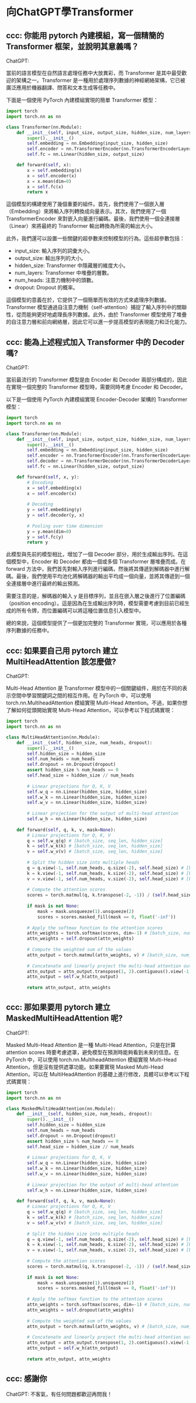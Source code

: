 # 向ChatGPT學Transformer

## ccc: 你能用 pytorch 內建模組，寫一個精簡的 Transformer 框架，並說明其意義嗎？

ChatGPT:

當前的語言模型在自然語言處理任務中大放異彩，而 Transformer 是其中最受歡迎的架構之一。Transformer 是一種用於處理序列數據的神經網絡架構，它已被廣泛應用於機器翻譯、問答和文本生成等任務中。

下面是一個使用 PyTorch 內建模組實現的簡單 Transformer 模型：

```py
import torch
import torch.nn as nn

class Transformer(nn.Module):
    def __init__(self, input_size, output_size, hidden_size, num_layers, num_heads, dropout):
        super().__init__()
        self.embedding = nn.Embedding(input_size, hidden_size)
        self.encoder = nn.TransformerEncoder(nn.TransformerEncoderLayer(hidden_size, num_heads, hidden_size, dropout), num_layers)
        self.fc = nn.Linear(hidden_size, output_size)

    def forward(self, x):
        x = self.embedding(x)
        x = self.encoder(x)
        x = x.mean(dim=0)
        x = self.fc(x)
        return x

```

這個模型的構建使用了幾個重要的組件。首先，我們使用了一個嵌入層（Embedding）來將輸入序列轉換成向量表示。其次，我們使用了一個 TransformerEncoder 來對嵌入向量進行編碼。最後，我們使用一個全連接層（Linear）來將最終的 Transformer 輸出轉換為所需的輸出大小。

此外，我們還可以設置一些關鍵的超參數來控制模型的行為。這些超參數包括：

* input_size: 輸入序列的詞彙大小。
* output_size: 輸出序列的大小。
* hidden_size: Transformer 中隱藏層的維度大小。
* num_layers: Transformer 中堆疊的層數。
* num_heads: 注意力機制中的頭數。
* dropout: Dropout 的概率。

這個模型的意義在於，它提供了一個簡單而有效的方式來處理序列數據。Transformer 模型通過自注意力機制（self-attention）捕捉了輸入序列中的關聯性，從而能夠更好地處理長序列數據。此外，由於 Transformer 模型使用了堆疊的自注意力層和前向網絡層，因此它可以進一步提高模型的表現能力和泛化能力。

## ccc: 能為上述程式加入 Transformer 中的 Decoder 嗎?

ChatGPT:

當前最流行的 Transformer 模型是由 Encoder 和 Decoder 兩部分構成的，因此在實現一個完整的 Transformer 模型時，需要同時考慮 Encoder 和 Decoder。

以下是一個使用 PyTorch 內建模組實現 Encoder-Decoder 架構的 Transformer 模型：

```py
import torch
import torch.nn as nn

class Transformer(nn.Module):
    def __init__(self, input_size, output_size, hidden_size, num_layers, num_heads, dropout):
        super().__init__()
        self.embedding = nn.Embedding(input_size, hidden_size)
        self.encoder = nn.TransformerEncoder(nn.TransformerEncoderLayer(hidden_size, num_heads, hidden_size, dropout), num_layers)
        self.decoder = nn.TransformerDecoder(nn.TransformerDecoderLayer(hidden_size, num_heads, hidden_size, dropout), num_layers)
        self.fc = nn.Linear(hidden_size, output_size)

    def forward(self, x, y):
        # Encoding
        x = self.embedding(x)
        x = self.encoder(x)
        
        # Decoding
        y = self.embedding(y)
        y = self.decoder(y, x)
        
        # Pooling over time dimension
        y = y.mean(dim=0)
        y = self.fc(y)
        return y

```

此模型與先前的模型相比，增加了一個 Decoder 部分，用於生成輸出序列。在這個模型中，Encoder 和 Decoder 都由一個或多個 Transformer 層堆疊而成。在 forward 方法中，我們首先對輸入序列進行編碼，然後將其傳遞到解碼器中進行解碼。最後，我們使用平均池化將解碼器的輸出平均成一個向量，並將其傳遞到一個全連接層中進行最終的輸出預測。

需要注意的是，解碼器的輸入 y 是目標序列，並且在嵌入層之後進行了位置編碼（position encoding）。這是因為在生成輸出序列時，模型需要考慮到目前已經生成的所有令牌，而位置編碼可以將這種位置信息引入模型中。

總的來說，這個模型提供了一個更加完整的 Transformer 實現，可以應用於各種序列數據的任務中。

## ccc: 如果要自己用 pytorch 建立 MultiHeadAttention 該怎麼做?

ChatGPT:

Multi-Head Attention 是 Transformer 模型中的一個關鍵組件，用於在不同的表示空間中學習關鍵詞之間的相互作用。在 PyTorch 中，可以使用 torch.nn.MultiheadAttention 模組實現 Multi-Head Attention。不過，如果你想了解如何從頭開始實現 Multi-Head Attention，可以參考以下程式碼實現：

```py
import torch
import torch.nn as nn

class MultiHeadAttention(nn.Module):
    def __init__(self, hidden_size, num_heads, dropout):
        super().__init__()
        self.hidden_size = hidden_size
        self.num_heads = num_heads
        self.dropout = nn.Dropout(dropout)
        assert hidden_size % num_heads == 0
        self.head_size = hidden_size // num_heads
        
        # Linear projections for Q, K, V
        self.w_q = nn.Linear(hidden_size, hidden_size)
        self.w_k = nn.Linear(hidden_size, hidden_size)
        self.w_v = nn.Linear(hidden_size, hidden_size)
        
        # Linear projection for the output of multi-head attention
        self.w_h = nn.Linear(hidden_size, hidden_size)
        
    def forward(self, q, k, v, mask=None):
        # Linear projections for Q, K, V
        q = self.w_q(q) # [batch_size, seq_len, hidden_size]
        k = self.w_k(k) # [batch_size, seq_len, hidden_size]
        v = self.w_v(v) # [batch_size, seq_len, hidden_size]
        
        # Split the hidden size into multiple heads
        q = q.view(-1, self.num_heads, q.size(-2), self.head_size) # [batch_size, num_heads, seq_len, head_size]
        k = k.view(-1, self.num_heads, k.size(-2), self.head_size) # [batch_size, num_heads, seq_len, head_size]
        v = v.view(-1, self.num_heads, v.size(-2), self.head_size) # [batch_size, num_heads, seq_len, head_size]
        
        # Compute the attention scores
        scores = torch.matmul(q, k.transpose(-2, -1)) / (self.head_size ** 0.5) # [batch_size, num_heads, seq_len, seq_len]
        
        if mask is not None:
            mask = mask.unsqueeze(1).unsqueeze(2)
            scores = scores.masked_fill(mask == 0, float('-inf'))
        
        # Apply the softmax function to the attention scores
        attn_weights = torch.softmax(scores, dim=-1) # [batch_size, num_heads, seq_len, seq_len]
        attn_weights = self.dropout(attn_weights)
        
        # Compute the weighted sum of the values
        attn_output = torch.matmul(attn_weights, v) # [batch_size, num_heads, seq_len, head_size]
        
        # Concatenate and linearly project the multi-head attention outputs
        attn_output = attn_output.transpose(1, 2).contiguous().view(-1, q.size(-2), self.hidden_size) # [batch_size, seq_len, hidden_size]
        attn_output = self.w_h(attn_output)
        
        return attn_output, attn_weights

```

## ccc: 那如果要用 pytorch 建立 MaskedMultiHeadAttention 呢?

ChatGPT:

Masked Multi-Head Attention 是一種 Multi-Head Attention，只是在計算 attention scores 時要考慮遮罩，避免模型在預測時能夠看到未來的信息。在 PyTorch 中，可以使用 torch.nn.MultiheadAttention 模組實現 Multi-Head Attention，但是沒有提供遮罩功能。如果要實現 Masked Multi-Head Attention，可以在 MultiHeadAttention 的基礎上進行修改，具體可以參考以下程式碼實現：

```py
import torch
import torch.nn as nn

class MaskedMultiHeadAttention(nn.Module):
    def __init__(self, hidden_size, num_heads, dropout):
        super().__init__()
        self.hidden_size = hidden_size
        self.num_heads = num_heads
        self.dropout = nn.Dropout(dropout)
        assert hidden_size % num_heads == 0
        self.head_size = hidden_size // num_heads
        
        # Linear projections for Q, K, V
        self.w_q = nn.Linear(hidden_size, hidden_size)
        self.w_k = nn.Linear(hidden_size, hidden_size)
        self.w_v = nn.Linear(hidden_size, hidden_size)
        
        # Linear projection for the output of multi-head attention
        self.w_h = nn.Linear(hidden_size, hidden_size)
        
    def forward(self, q, k, v, mask=None):
        # Linear projections for Q, K, V
        q = self.w_q(q) # [batch_size, seq_len, hidden_size]
        k = self.w_k(k) # [batch_size, seq_len, hidden_size]
        v = self.w_v(v) # [batch_size, seq_len, hidden_size]
        
        # Split the hidden size into multiple heads
        q = q.view(-1, self.num_heads, q.size(-2), self.head_size) # [batch_size, num_heads, seq_len, head_size]
        k = k.view(-1, self.num_heads, k.size(-2), self.head_size) # [batch_size, num_heads, seq_len, head_size]
        v = v.view(-1, self.num_heads, v.size(-2), self.head_size) # [batch_size, num_heads, seq_len, head_size]
        
        # Compute the attention scores
        scores = torch.matmul(q, k.transpose(-2, -1)) / (self.head_size ** 0.5) # [batch_size, num_heads, seq_len, seq_len]
        
        if mask is not None:
            mask = mask.unsqueeze(1).unsqueeze(2)
            scores = scores.masked_fill(mask == 0, float('-inf'))
        
        # Apply the softmax function to the attention scores
        attn_weights = torch.softmax(scores, dim=-1) # [batch_size, num_heads, seq_len, seq_len]
        attn_weights = self.dropout(attn_weights)
        
        # Compute the weighted sum of the values
        attn_output = torch.matmul(attn_weights, v) # [batch_size, num_heads, seq_len, head_size]
        
        # Concatenate and linearly project the multi-head attention outputs
        attn_output = attn_output.transpose(1, 2).contiguous().view(-1, q.size(-2), self.hidden_size) # [batch_size, seq_len, hidden_size]
        attn_output = self.w_h(attn_output)
        
        return attn_output, attn_weights

```

## ccc: 感謝你

ChatGPT: 不客氣，有任何問題都歡迎再問我！

